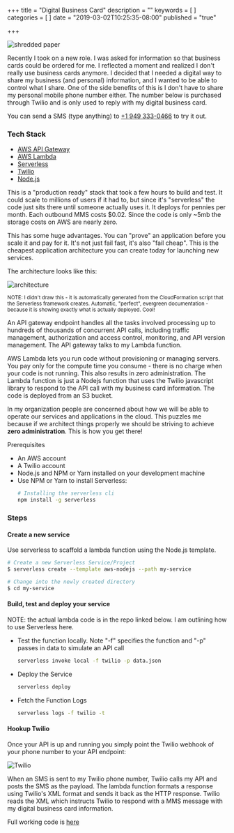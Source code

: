 +++
title = "Digital Business Card"
description = ""
keywords = [
]
categories = [
]
date = "2019-03-02T10:25:35-08:00"
published = "true"

+++

![shredded paper](/img/shredded.jpg)

Recently I took on a new role. I was asked for information so that business cards could be ordered for me. I reflected a moment and realized I don't really use business cards anymore. I decided that I needed a digital way to share my business (and personal) information, and I wanted to be able to control what I share. One of the side benefits of this is I don't have to share my personal mobile phone number either. The number below is purchased through Twilio and is only used to reply with my digital business card.

You can send a SMS (type anything) to [+1 949 333-0466](tel:+19493330466) to try it out.

<!--more-->

### Tech Stack

- [AWS API Gateway](https://aws.amazon.com/api-gateway/)
- [AWS Lambda](https://aws.amazon.com/lambda/)
- [Serverless](https://serverless.com/)
- [Twilio](https://www.twilio.com)
- [Node.js](https://nodejs.org/en/)

This is a "production ready" stack that took a few hours to build and test. It could scale to millions of users if it had to, but since it's "serverless" the code just sits there until someone actually uses it. It deploys for pennies per month. Each outbound MMS costs \$0.02. Since the code is only ~5mb the storage costs on AWS are nearly zero.

This has some huge advantages. You can "prove" an application before you scale it and pay for it. It's not just fail fast, it's also "fail cheap". This is the cheapest application architecture you can create today for launching new services.

The architecture looks like this:

![architecture](/img/serverless.png)

<small>NOTE: I didn't draw this - it is automatically generated from the CloudFormation script that the Serverless framework creates. Automatic, "perfect", evergreen documentation - because it is showing exactly what is actually deployed. Cool!</small>

An API gateway endpoint handles all the tasks involved processing up to hundreds of thousands of concurrent API calls, including traffic management, authorization and access control, monitoring, and API version management. The API gateway talks to my Lambda function.

AWS Lambda lets you run code without provisioning or managing servers. You pay only for the compute time you consume - there is no charge when your code is not running. This also results in zero administration. The Lambda function is just a Nodejs function that uses the Twilio javascript library to respond to the API call with my business card information. The code is deployed from an S3 bucket.

In my organization people are concerned about how we will be able to operate our services and applications in the cloud. This puzzles me because if we architect things properly we should be striving to achieve **zero administration**. This is how you get there!

Prerequisites

- An AWS account
- A Twilio account
- Node.js and NPM or Yarn installed on your development machine
- Use NPM or Yarn to install Serverless:
  ```sh
  # Installing the serverless cli
  npm install -g serverless
  ```

### Steps

#### Create a new service

Use serverless to scaffold a lambda function using the Node.js template.

```sh
# Create a new Serverless Service/Project
$ serverless create --template aws-nodejs --path my-service

# Change into the newly created directory
$ cd my-service
```

#### Build, test and deploy your service

NOTE: the actual lambda code is in the repo linked below. I am outlining how to use Serverless here.

- Test the function locally. Note "-f" specifies the function and "-p" passes in data to simulate an API call

  ```sh
  serverless invoke local -f twilio -p data.json
  ```

- Deploy the Service

  ```sh
  serverless deploy
  ```

- Fetch the Function Logs

  ```sh
  serverless logs -f twilio -t
  ```

#### Hookup Twilio

Once your API is up and running you simply point the Twilio webhook of your phone number to your API endpoint:

![Twilio](/img/twilio.png)

When an SMS is sent to my Twilio phone number, Twilio calls my API and posts the SMS as the payload. The lambda function formats a response using Twilio's XML format and sends it back as the HTTP response. Twilio reads the XML which instructs Twilio to respond with a MMS message with my digital business card information.

Full working code is [here](https://github.com/dstroot/twilio-business-card-aws-lambda)
